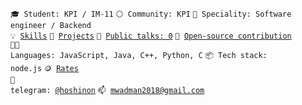 <code>🎓 Student: KPI / IM-11</code>
<code>⚪ Community: KPI</code>
<code>👷 Speciality: Software engineer / Backend</code><br>
<code>💡 [Skills](SKILLS.md)</code>
<code>🧻 [Projects](PROJECTS.md)</code>
<code>📢 [Public talks: 0](TALKS.md)</code>
<code>👀 [Open-source contribution](CONTRIBUTION.md)</code><br>
<code>🧑‍💻 Languages: JavaScript, Java, C++, Python, C</code>
<code>📦 Tech stack: node.js</code>
<code>🪙 [Rates](RATES.md)</code><br>
<code>💬 telegram: [@hoshinon](https://telegram.me/hoshinon)</code>
<code>📫 [mwadman2018@gmail.com](mailto:mwadman2018@gmail.com)</code>
